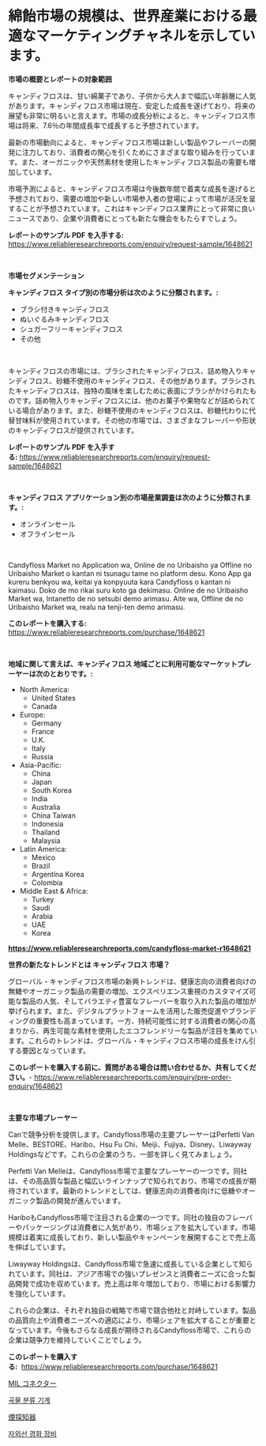 <p><h1>綿飴市場の規模は、世界産業における最適なマーケティングチャネルを示しています。</h1></p><p><strong>市場の概要とレポートの対象範囲</strong></p>
<p><p>キャンディフロスは、甘い綿菓子であり、子供から大人まで幅広い年齢層に人気があります。キャンディフロス市場は現在、安定した成長を遂げており、将来の展望も非常に明るいと言えます。市場の成長分析によると、キャンディフロス市場は将来、7.6％の年間成長率で成長すると予想されています。</p><p>最新の市場動向によると、キャンディフロス市場は新しい製品やフレーバーの開発に注力しており、消費者の関心を引くためにさまざまな取り組みを行っています。また、オーガニックや天然素材を使用したキャンディフロス製品の需要も増加しています。</p><p>市場予測によると、キャンディフロス市場は今後数年間で着実な成長を遂げると予想されており、需要の増加や新しい市場参入者の登場によって市場が活況を呈することが予想されています。これはキャンディフロス業界にとって非常に良いニュースであり、企業や消費者にとっても新たな機会をもたらすでしょう。</p></p>
<p><strong>レポートのサンプル PDF を入手する:</strong> <a href="https://www.reliableresearchreports.com/enquiry/request-sample/1648621">https://www.reliableresearchreports.com/enquiry/request-sample/1648621</a></p>
<p>&nbsp;</p>
<p><strong>市場セグメンテーション</strong></p>
<p><strong>キャンディフロス タイプ別の市場分析は次のように分類されます。:</strong></p>
<p><ul><li>ブラシ付きキャンディフロス</li><li>ぬいぐるみキャンディフロス</li><li>シュガーフリーキャンディフロス</li><li>その他</li></ul></p>
<p>&nbsp;</p>
<p><p>キャンディフロスの市場には、ブラシされたキャンディフロス、詰め物入りキャンディフロス、砂糖不使用のキャンディフロス、その他があります。ブラシされたキャンディフロスは、独特の風味を楽しむために表面にブラシがかけられたものです。詰め物入りキャンディフロスには、他のお菓子や果物などが詰められている場合があります。また、砂糖不使用のキャンディフロスは、砂糖代わりに代替甘味料が使用されています。その他の市場では、さまざまなフレーバーや形状のキャンディフロスが提供されています。</p></p>
<p><strong>レポートのサンプル PDF を入手する:</strong>&nbsp;<a href="https://www.reliableresearchreports.com/enquiry/request-sample/1648621">https://www.reliableresearchreports.com/enquiry/request-sample/1648621</a></p>
<p>&nbsp;</p>
<p><strong> キャンディフロス アプリケーション別の市場産業調査は次のように分類されます。:</strong></p>
<p><ul><li>オンラインセール</li><li>オフラインセール</li></ul></p>
<p>&nbsp;</p>
<p><p>Candyfloss Market no Application wa, Online de no Uribaisho ya Offline no Uribaisho Market o kantan ni tsunagu tame no platform desu. Kono App ga kureru benkyou wa, keitai ya konpyuuta kara Candyfloss o kantan ni kaimasu. Doko de mo rikai suru koto ga dekimasu. Online de no Uribaisho Market wa, Intanetto de no setsubi demo arimasu. Aite wa, Offline de no Uribaisho Market wa, realu na tenji-ten demo arimasu.</p></p>
<p><strong>このレポートを購入する:</strong>&nbsp; <a href="https://www.reliableresearchreports.com/purchase/1648621">https://www.reliableresearchreports.com/purchase/1648621</a></p>
<p>&nbsp;</p>
<p><strong>地域に関して言えば、キャンディフロス 地域ごとに利用可能なマーケットプレーヤーは次のとおりです。:</strong></p>
<p><ul>
    <li>
        North America:
        <ul>
            <li>United States</li>
            <li>Canada</li>
        </ul>
    </li>
    <li>
        Europe:
        <ul>
            <li>Germany</li>
            <li>France</li>
            <li>U.K.</li>
            <li>Italy</li>
            <li>Russia</li>
        </ul>
    </li>
    <li>
        Asia-Pacific:
        <ul>
            <li>China</li>
            <li>Japan</li>
            <li>South Korea</li>
            <li>India</li>
            <li>Australia</li>
            <li>China Taiwan</li>
            <li>Indonesia</li>
            <li>Thailand</li>
            <li>Malaysia</li>
        </ul>
    </li>
    <li>
        Latin America:
        <ul>
            <li>Mexico</li>
            <li>Brazil</li>
            <li>Argentina Korea</li>
            <li>Colombia</li>
        </ul>
    </li>
    <li>
        Middle East & Africa:
        <ul>
            <li>Turkey</li>
            <li>Saudi</li>
            <li>Arabia</li>
            <li>UAE</li>
            <li>Korea</li>
        </ul>
    </li>
    </ul></p>
<p><strong><a href="https://www.reliableresearchreports.com/candyfloss-market-r1648621">https://www.reliableresearchreports.com/candyfloss-market-r1648621</a></strong>&nbsp;</p>
<p><strong>世界の新たなトレンドとは キャンディフロス 市場？</strong></p>
<p><p>グローバル・キャンディフロス市場の新興トレンドは、健康志向の消費者向けの無糖やオーガニック製品の需要の増加、エクスペリエンス重視のカスタマイズ可能な製品の人気、そしてバラエティ豊富なフレーバーを取り入れた製品の増加が挙げられます。また、デジタルプラットフォームを活用した販売促進やブランディングの重要性も高まっています。一方、持続可能性に対する消費者の関心の高まりから、再生可能な素材を使用したエコフレンドリーな製品が注目を集めています。これらのトレンドは、グローバル・キャンディフロス市場の成長をけん引する要因となっています。</p></p>
<p><strong>このレポートを購入する前に、質問がある場合は問い合わせるか、共有してください。</strong>- <a href="https://www.reliableresearchreports.com/enquiry/pre-order-enquiry/1648621">https://www.reliableresearchreports.com/enquiry/pre-order-enquiry/1648621</a></p>
<p>&nbsp;</p>
<p><strong>主要な市場プレーヤー</strong></p>
<p><p>Canで競争分析を提供します。Candyfloss市場の主要プレーヤーはPerfetti Van Melle、BESTORE、Haribo、Hsu Fu Chi、Meiji、Fujiya、Disney、Liwayway Holdingsなどです。これらの企業のうち、一部を詳しく見てみましょう。</p><p>Perfetti Van Melleは、Candyfloss市場で主要なプレーヤーの一つです。同社は、その高品質な製品と幅広いラインナップで知られており、市場での成長が期待されています。最新のトレンドとしては、健康志向の消費者向けに低糖やオーガニック製品の開発が進んでいます。</p><p>HariboもCandyfloss市場で注目される企業の一つです。同社の独自のフレーバーやパッケージングは消費者に人気があり、市場シェアを拡大しています。市場規模は着実に成長しており、新しい製品やキャンペーンを展開することで売上高を伸ばしています。</p><p>Liwayway Holdingsは、Candyfloss市場で急速に成長している企業として知られています。同社は、アジア市場での強いプレゼンスと消費者ニーズに合った製品開発で成功を収めています。売上高は年々増加しており、市場における影響力を強化しています。</p><p>これらの企業は、それぞれ独自の戦略で市場で競合他社と対峙しています。製品の品質向上や消費者ニーズへの適応により、市場シェアを拡大することが重要となっています。今後もさらなる成長が期待されるCandyfloss市場で、これらの企業は競争力を維持していくことでしょう。</p></p>
<p><strong>このレポートを購入する:</strong>&nbsp;&nbsp;<a href="https://www.reliableresearchreports.com/purchase/1648621">https://www.reliableresearchreports.com/purchase/1648621</a></p>
<p><p><a href="https://medium.com/@jarredmertz53/mil%E3%82%B3%E3%83%8D%E3%82%AF%E3%82%BF%E3%81%AE%E5%B8%82%E5%A0%B4%E8%AA%BF%E6%9F%BB%E3%83%AC%E3%83%9D%E3%83%BC%E3%83%88-%E3%81%9D%E3%81%AE%E6%AD%B4%E5%8F%B2%E3%81%A82031%E5%B9%B4%E3%81%8B%E3%82%892031%E5%B9%B4%E3%81%BE%E3%81%A7%E3%81%AE%E4%BA%88%E6%B8%AC-69abca63ee34">MIL コネクター</a></p><p><a href="https://medium.com/@jonatanjast1928/%EA%B3%A1%EB%AC%BC-%EB%B6%84%EB%A5%98%EA%B8%B0-%EC%8B%9C%EC%9E%A5-%EA%B7%9C%EB%AA%A8-%EC%8B%9C%EC%9E%A5-%EC%A0%84%EB%A7%9D-%EB%B0%8F-%EC%8B%9C%EC%9E%A5-%EC%98%88%EC%B8%A1-2024%EB%85%84%EB%B6%80%ED%84%B0-2031%EB%85%84%EA%B9%8C%EC%A7%80-0833f03b9461">곡물 분류 기계</a></p><p><a href="https://medium.com/@ebbkautzer/%E5%96%AB%E7%85%99%E8%AD%A6%E5%A0%B1%E5%B8%82%E5%A0%B4%E3%81%AF-%E5%B8%82%E5%A0%B4%E3%82%B7%E3%82%A7%E3%82%A2-%E5%B8%82%E5%A0%B4%E5%8B%95%E5%90%91-%E5%B8%82%E5%A0%B4%E6%88%90%E9%95%B7%E3%81%AB%E9%96%A2%E3%81%99%E3%82%8B%E6%83%85%E5%A0%B1%E3%82%92%E6%8F%90%E4%BE%9B%E3%81%97%E3%81%BE%E3%81%99-4429f3b22da1">煙探知器</a></p><p><a href="https://medium.com/@monserratemohr/%EC%9E%90%EC%99%B8%EC%84%A0-%EA%B5%B4%EC%A0%88-%EC%9E%A5%EB%B9%84-%EC%8B%9C%EC%9E%A5-%EB%B6%84%EC%84%9D-%EA%B8%80%EB%A1%9C%EB%B2%8C-%EC%82%B0%EC%97%85-%EC%A0%84%EB%A7%9D%EA%B3%BC-%EC%98%88%EC%B8%A1-2024%EB%85%84%EB%B6%80%ED%84%B0-2031%EB%85%84%EA%B9%8C%EC%A7%80-98370b549833">자외선 경화 장비</a></p></p>
